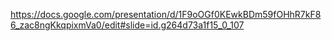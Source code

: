 https://docs.google.com/presentation/d/1F9oOGf0KEwkBDm59fOHhR7kF86_zac8ngKkqpixmVa0/edit#slide=id.g264d73a1f15_0_107